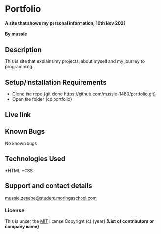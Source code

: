 # Portfolio
#### A site that shows my personal information, 10th Nov 2021
#### By **mussie**
## Description
This is site that explains my projects, about myself and my journey to programming.
## Setup/Installation Requirements
* Clone the repo {git clone https://github.com/mussie-1480/portfolio.git}
* Open the folder {cd portfolio}

## Live link
## Known Bugs
No known bugs
## Technologies Used
*HTML
*CSS
## Support and contact details
mussie.zenebe@student.moringaschool.com
### License
This is under the [MIT](LICENSE) license
Copyright (c) {year} **{List of contributors or company name}**